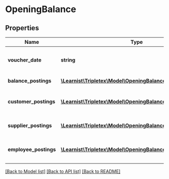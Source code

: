 # OpeningBalance

## Properties
Name | Type | Description | Notes
------------ | ------------- | ------------- | -------------
**voucher_date** | **string** | The date for the opening balance | 
**balance_postings** | [**\Learnist\Tripletex\Model\OpeningBalanceBalancePosting[]**](OpeningBalanceBalancePosting.md) | Balance postings | [optional] 
**customer_postings** | [**\Learnist\Tripletex\Model\OpeningBalanceCustomerPosting[]**](OpeningBalanceCustomerPosting.md) | Postings in the customer sub ledger | [optional] 
**supplier_postings** | [**\Learnist\Tripletex\Model\OpeningBalanceSupplierPosting[]**](OpeningBalanceSupplierPosting.md) | Postings in the supplier sub ledger | [optional] 
**employee_postings** | [**\Learnist\Tripletex\Model\OpeningBalanceEmployeePosting[]**](OpeningBalanceEmployeePosting.md) | Postings in the employee sub ledger | [optional] 

[[Back to Model list]](../../README.md#documentation-for-models) [[Back to API list]](../../README.md#documentation-for-api-endpoints) [[Back to README]](../../README.md)

